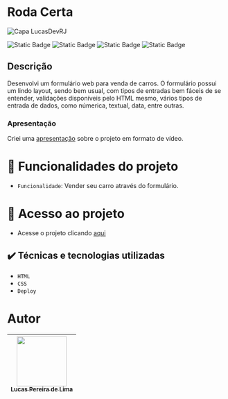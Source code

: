 # Roda Certa
![Capa LucasDevRJ](https://github.com/user-attachments/assets/b018c4ad-df19-400b-b16a-c88e23059dea)

![Static Badge](https://img.shields.io/badge/LucasDevRJ%20-%20Desenvolvedor?style=for-the-badge&label=Desenvolvedor)
![Static Badge](https://img.shields.io/badge/Sim%20-%20Autoral?style=for-the-badge&label=Autoral)
![Static Badge](https://img.shields.io/badge/Finalizado%20-%20Autoral?style=for-the-badge&label=Status)
![Static Badge](https://img.shields.io/badge/08/2025%20-%2011/2024?style=for-the-badge&label=Data)

## Descrição
Desenvolvi um formulário web para venda de carros. O formulário possui um lindo layout, sendo bem usual, com tipos de entradas bem fáceis de se entender, validações disponíveis pelo HTML mesmo, vários tipos de entrada de dados, como númerica, textual, data, entre outras. 

### Apresentação
Criei uma [apresentação](https://www.linkedin.com/posts/lucas-pereira-de-lima-programador_desenvolvimento-programaaexaeto-html-activity-7362939109729779713-qOpP?utm_source=share&utm_medium=member_desktop&rcm=ACoAADjMmpUB-y8JfOCMAryu6CQAVCn5DDjE31Y) sobre o projeto em formato de vídeo.

# :hammer: Funcionalidades do projeto

- `Funcionalidade`: Vender seu carro através do formulário.

# 📁 Acesso ao projeto

* Acesse o projeto clicando <a href="https://lucasdevrj.github.io/roda_certa/">aqui</a>

## ✔️ Técnicas e tecnologias utilizadas

- ``HTML``
- ``CSS``
- ``Deploy``

# Autor

| [<img loading="lazy" src="https://avatars.githubusercontent.com/u/95040236?v=4" width=115><br><sub>Lucas Pereira de Lima</sub>](https://github.com/LucasDevRJ) |
| :---: |
